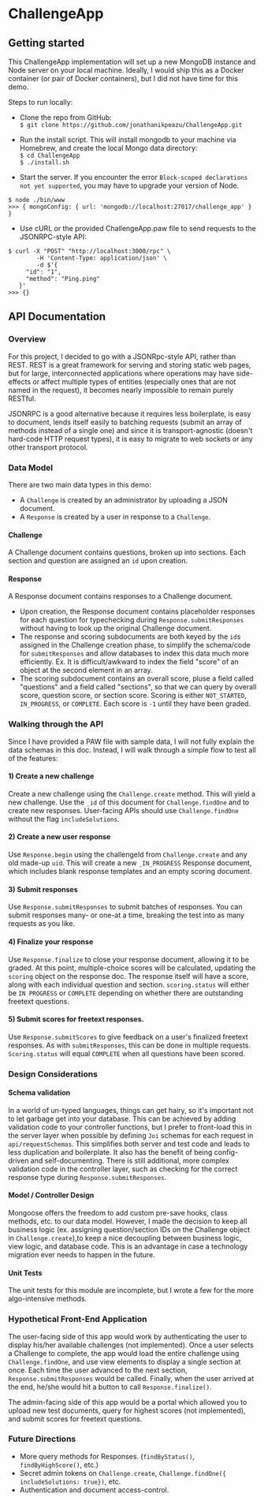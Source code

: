 # ChallengeApp

## Getting started
This ChallengeApp implementation will set up a new MongoDB instance and Node server on your local machine. Ideally, I would ship this as a Docker container (or pair of Docker containers), but I did not have time for this demo.

Steps to run locally:
- Clone the repo from GitHub: \
`$ git clone https://github.com/jonathanikpeazu/ChallengeApp.git`

- Run the install script. This will install mongodb to your machine via Homebrew, and create the local Mongo data directory: \
`$ cd ChallengeApp` \
`$ ./install.sh`

- Start the server. If you encounter the error `Block-scoped declarations not yet supported`, you may have to upgrade your version of Node.
```
$ node ./bin/www
>>> { mongoConfig: { url: 'mongodb://localhost:27017/challenge_app' } }
```

- Use cURL or the provided ChallengeApp.paw file to send requests to the JSONRPC-style API:
```
$ curl -X "POST" "http://localhost:3000/rpc" \
        -H 'Content-Type: application/json' \
        -d $'{
     "id": "1",
     "method": "Ping.ping"
   }'
>>> {}
```

## API Documentation
### Overview
For this project, I decided to go with a JSONRpc-style API, rather than REST. REST is a great framework for serving and storing static web pages, but for large, interconnected applications where operations may have side-effects or affect multiple types of entities (especially ones that are not named in the request), it becomes nearly impossible to remain purely RESTful.

JSONRPC is a good alternative because it requires less boilerplate, is easy to document, lends itself easily to batching requests (submit an array of methods instead of a single one) and since it is transport-agnostic (doesn't hard-code HTTP request types), it is easy to migrate to web sockets or any other transport protocol.

### Data Model
There are two main data types in this demo:
- A `Challenge` is created by an administrator by uploading a JSON document.
- A `Response` is created by a user in response to a `Challenge`.

#### Challenge
A Challenge document contains questions, broken up into sections. Each section and question are assigned an `id` upon creation.

#### Response
A Response document contains responses to a Challenge document.

- Upon creation, the Response document contains placeholder responses for each question for typechecking during `Response.submitResponses` without having to look up the original Challenge document.
- The response and scoring subdocuments are both keyed by the `id`s assigned in the Challenge creation phase, to simplify the schema/code for `submitResponses` and allow databases to index this data much more efficiently. Ex. It is difficult/awkward to index the field "score" of an object at the second element in an array.
- The scoring subdocument contains an overall score, pluse a field called "questions" and a field called "sections", so that we can query by overall score, question score, or section score. Scoring is either `NOT_STARTED`, `IN_PROGRESS`, or `COMPLETE`. Each score is `-1` until they have been graded.

### Walking through the API
Since I have provided a PAW file with sample data, I will not fully explain the data schemas in this doc. Instead, I will walk through a simple flow to test all of the features:

#### 1) Create a new challenge
Create a new challenge using the `Challenge.create` method. This will yield a new challenge. Use the `_id` of this document for `Challenge.findOne` and to create new responses. User-facing APIs should use `Challenge.findOne` without the flag `includeSolutions`.

#### 2) Create a new user response
Use `Response.begin` using the challengeId from `Challenge.create` and any old made-up `uid`. This will create a new `_IN_PROGRESS` Response document, which includes blank response templates and an empty scoring document.

#### 3) Submit responses
Use `Response.submitResponses` to submit batches of responses. You can submit responses many- or one-at a time, breaking the test into as many requests as you like.

#### 4) Finalize your response
Use `Response.finalize` to close your response document, allowing it to be graded. At this point, multiple-choice scores will be calculated, updating the `scoring` object on the response doc. The response itself will have a score, along with each individual question and section. `scoring.status` will either be `IN PROGRESS` or `COMPLETE` depending on whether there are outstanding freetext questions.

#### 5) Submit scores for freetext responses.
Use `Response.submitScores` to give feedback on a user's finalized freetext responses. As with `submitResponses`, this can be done in multiple requests. `Scoring.status` will equal `COMPLETE` when all questions have been scored.

### Design Considerations
#### Schema validation
In a world of un-typed languages, things can get hairy, so it's important not to let garbage get into your database. This can be achieved by adding validation code to your controller functions, but I prefer to front-load this in the server layer when possible by defining `Joi` schemas for each request in `api/requestSchemas`. This simplifies both server and test code and leads to less duplication and boilerplate. It also has the benefit of being config-driven and self-documenting. There is still additional, more complex validation code in the controller layer, such as checking for the correct response type during `Response.submitResponses`.

#### Model / Controller Design
Mongoose offers the freedom to add custom pre-save hooks, class methods, etc. to our data model. However, I made the decision to keep all business logic (ex. assigning question/section IDs on the Challenge object in `Challenge.create`),to keep a nice decoupling between business logic, view logic, and database code. This is an advantage in case a technology migration ever needs to happen in the future.

#### Unit Tests
The unit tests for this module are incomplete, but I wrote a few for the more algo-intensive methods.

### Hypothetical Front-End Application
The user-facing side of this app would work by authenticating the user to display his/her available challenges (not implemented). Once a user selects a Challenge to complete, the app would load the entire challenge using `Challenge.findOne`, and use view elements to display a single section at once. Each time the user advanced to the next section, `Response.submitResponses` would be called. Finally, when the user arrived at the end, he/she would hit a button to call `Response.finalize()`.

The admin-facing side of this app would be a portal which allowed you to upload new test documents, query for highest scores (not implemented), and submit scores for freetext questions.

### Future Directions
- More query methods for Responses. (`findByStatus()`, `findByHighScore()`, etc.)
- Secret admin tokens on `Challenge.create`, `Challenge.findOne({ includeSolutions: true})`, etc.
- Authentication and document access-control.
